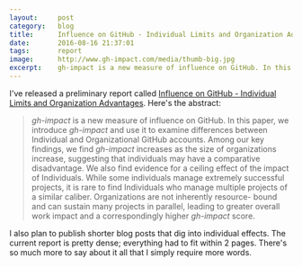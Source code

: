 ```yaml
---
layout:     post
category:   blog
title:      Influence on GitHub - Individual Limits and Organization Advantages
date:       2016-08-16 21:37:01
tags:       report
image:      http://www.gh-impact.com/media/thumb-big.jpg
excerpt:    gh-impact is a new measure of influence on GitHub. In this paper, we introduce gh-impact and use it to examine differences between Individual and Organizational GitHub accounts. Among our key findings, we find gh-impact increases as the size of organizations increase, suggesting that individuals may have a comparative disadvantage.
---
```


I've released a preliminary report called [Influence on GitHub - Individual Limits and Organization Advantages](/report/).  Here's the abstract:

> *gh-impact* is a new measure of influence on GitHub. In this paper, we introduce *gh-impact* and use it to examine differences between Individual and Organizational GitHub accounts. Among our key findings, we find *gh-impact* increases as the size of organizations increase, suggesting that individuals may have a comparative disadvantage. We also find evidence for a ceiling effect of the impact of Individuals. While some individuals manage extremely successful projects, it is rare to find Individuals who manage multiple projects of a similar caliber. Organizations are not inherently resource- bound and can sustain many projects in parallel, leading to greater overall work impact and a correspondingly higher *gh-impact* score.

I also plan to publish shorter blog posts that dig into individual effects.  The current report is pretty dense; everything had to fit within 2 pages.  There's so much more to say about it all that I simply require more words.
